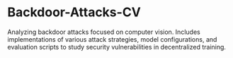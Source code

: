 # Backdoor-Attacks-CV
Analyzing backdoor attacks focused on computer vision. Includes implementations of various attack strategies, model configurations, and evaluation scripts to study security vulnerabilities in decentralized training.
